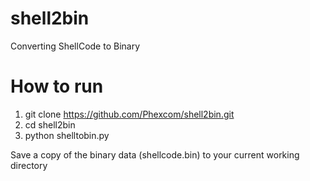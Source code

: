 # shell2bin
Converting ShellCode to Binary

# How to run

1. git clone https://github.com/Phexcom/shell2bin.git
2. cd shell2bin
3. python shelltobin.py

Save a copy of the binary data (shellcode.bin) to your current working directory


